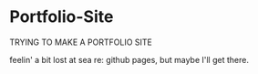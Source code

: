 # Portfolio-Site
TRYING TO MAKE A PORTFOLIO SITE

feelin' a bit lost at sea re: github pages, but maybe I'll get there.
